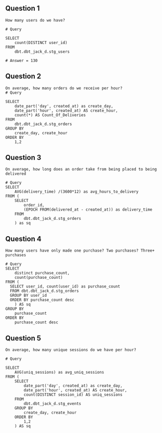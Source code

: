 ## Question 1
    How many users do we have?

    # Query

    SELECT
        count(DISTINCT user_id)
    FROM 
        dbt.dbt_jack_d.stg_users

    # Answer = 130

## Question 2
    On average, how many orders do we receive per hour?
    # Query

    SELECT 
        date_part('day', created_at) as create_day,
        date_part('hour', created_at) AS create_hour, 
        count(*) AS Count_Of_Deliveries
    FROM 
        dbt.dbt_jack_d.stg_orders
    GROUP BY 
        create_day, create_hour
    ORDER BY 
        1,2

## Question 3
    On average, how long does an order take from being placed to being delivered
    
    # Query
    SELECT
        AVG(delivery_time) /(3600*12) as avg_hours_to_delivery
    FROM (
        SELECT
            order_id,
            (EPOCH FROM(delivered_at - created_at)) as delivery_time
        FROM 
            dbt.dbt_jack_d.stg_orders
        ) as sq

## Question 4
    How many users have only made one purchase? Two purchases? Three+ purchases

    # Query
    SELECT 
        distinct purchase_count,
        count(purchase_count)
    FROM (
      SELECT user_id, count(user_id) as purchase_count
      FROM dbt.dbt_jack_d.stg_orders
      GROUP BY user_id
      ORDER BY purchase_count desc
        ) AS sq
    GROUP BY 
        purchase_count
    ORDER BY 
        purchase_count desc

## Question 5
    On average, how many unique sessions do we have per hour?

    # Query

    SELECT 
        AVG(uniq_sessions) as avg_uniq_sessions
    FROM (
        SELECT 
            date_part('day', created_at) as create_day,
            date_part('hour', created_at) AS create_hour, 
            count(DISTINCT session_id) AS uniq_sessions
        FROM 
            dbt.dbt_jack_d.stg_events
        GROUP BY 
            create_day, create_hour
        ORDER BY 
            1,2
        ) AS sq     